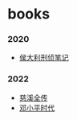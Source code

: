 # books

### 2020
- [侯大利刑侦笔记](https://github.com/william-hyx/books/issues/3)


### 2022
- [慈溪全传](https://github.com/william-hyx/books/issues/2)
- [邓小平时代](https://github.com/william-hyx/books/issues/4)

